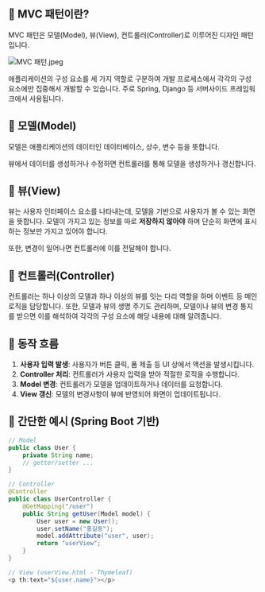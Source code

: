 ## 🔹 MVC 패턴이란?

MVC 패턴은 모델(Model), 뷰(View), 컨트롤러(Controller)로 이루어진 디자인 패턴입니다.

![MVC 패턴.jpeg](https://img.notionusercontent.com/s3/prod-files-secure%2F8a9848ac-1538-429f-9e4d-a74859e5216b%2F90f045a1-46d1-4f54-87d5-6de1ee979639%2FMVC_%E1%84%91%E1%85%A2%E1%84%90%E1%85%A5%E1%86%AB.jpeg/size/w=2000?exp=1754459208&sig=6z87gQGVVErfuwNThx-_hPFf0WFeaP-Png7fj0Bo08U&id=246f2736-63fe-8005-834d-f117a1120e6c&table=block&userId=61f42516-ecd5-47be-9b3b-101668abb28d)

애플리케이션의 구성 요소를 세 가지 역할로 구분하여 개발 프로세스에서 각각의 구성 요소에만 집중해서 개발할 수 있습니다. 주로 Spring, Django 등 서버사이드 프레임워크에서 사용됩니다.

## 🔹 모델(Model)

모델은 애플리케이션의 데이터인 데이터베이스, 상수, 변수 등을 뜻합니다.

뷰에서 데이터를 생성하거나 수정하면 컨트롤러를 통해 모델을 생성하거나 갱신합니다.

## 🔹 뷰(View)

뷰는 사용자 인터페이스 요소를 나타내는데, 모델을 기반으로 사용자가 볼 수 있는 화면을 뜻합니다. 모델이 가지고 있는 정보를 따로 **저장하지 않아야** 하며 단순히 화면에 표시하는 정보만 가지고 있어야 합니다.

또한, 변경이 일어나면 컨트롤러에 이를 전달해야 합니다.

## 🔹 컨트롤러(Controller)

컨트롤러는 하나 이상의 모델과 하나 이상의 뷰를 잇는 다리 역할을 하며 이벤트 등 메인 로직을 담당합니다. 또한, 모델과 뷰의 생명 주기도 관리하며, 모델이나 뷰의 변경 통지를 받으면 이를 해석하여 각각의 구성 요소에 해당 내용에 대해 알려줍니다.

## 🔹 동작 흐름

1. **사용자 입력 발생**: 사용자가 버튼 클릭, 폼 제출 등 UI 상에서 액션을 발생시킵니다.
2. **Controller 처리**: 컨트롤러가 사용자 입력을 받아 적절한 로직을 수행합니다.
3. **Model 변경**: 컨트롤러가 모델을 업데이트하거나 데이터를 요청합니다.
4. **View 갱신**: 모델의 변경사항이 뷰에 반영되어 화면이 업데이트됩니다.

## 🔹 간단한 예시 (Spring Boot 기반)

```java
// Model
public class User {
    private String name;
    // getter/setter ...
}

// Controller
@Controller
public class UserController {
    @GetMapping("/user")
    public String getUser(Model model) {
        User user = new User();
        user.setName("홍길동");
        model.addAttribute("user", user);
        return "userView";
    }
}

// View (userView.html - Thymeleaf)
<p th:text="${user.name}"></p>
```